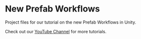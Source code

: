 # New Prefab Workflows
Project files for our tutorial on the new Prefab Workflows in Unity.

Check out our [YouTube Channel](http://youtube.com/brackeys) for more tutorials.